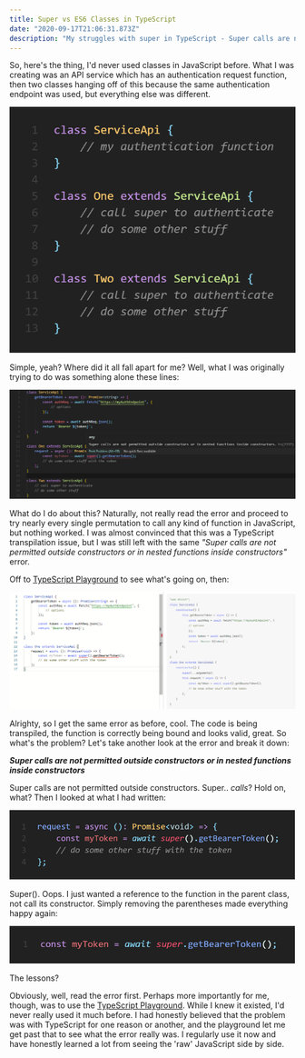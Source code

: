 ```yaml
---
title: Super vs ES6 Classes in TypeScript
date: "2020-09-17T21:06:31.873Z"
description: "My struggles with super in TypeScript - Super calls are not permitted outside constructors or in nested functions inside constructors"
---
```


So, here's the thing, I'd never used classes in JavaScript before. What I was creating was an API service which has an authentication request function, then two classes hanging off of this because the same authentication endpoint was used, but everything else was different.

![Base class implementation](code.png)

Simple, yeah? Where did it all fall apart for me? Well, what I was originally trying to do was something alone these lines:

![Trying to call super](code-2.png)

What do I do about this? Naturally, not really read the error and proceed to try nearly every single permutation to call any kind of function in JavaScript, but nothing worked. I was almost convinced that this was a TypeScript transpilation issue, but I was still left with the same *"Super calls are not permitted outside constructors or in nested functions inside constructors"* error.

Off to [TypeScript Playground](https://www.typescriptlang.org/play) to see what's going on, then:

![TypeScript Playground with same failing code](TSPlayground-1.png)

Alrighty, so I get the same error as before, cool. The code is being transpiled, the function is correctly being bound and looks valid, great. So what's the problem? Let's take another look at the error and break it down:

***Super calls are not permitted outside constructors or in nested functions inside constructors***

Super calls are not permitted outside constructors. Super.. *calls*? Hold on, what? Then I looked at what I had written:

![super().getBearerToken()](code-3.png)

Super(). Oops. I just wanted a reference to the function in the parent class, not call its constructor. Simply removing the parentheses made everything happy again:

![super.getBearerToken()](code-4.png)

The lessons?

Obviously, well, read the error first. Perhaps more importantly for me, though, was to use the [TypeScript Playground](https://www.typescriptlang.org/play). While I knew it existed, I'd never really used it much before. I had honestly believed that the problem was with TypeScript for one reason or another, and the playground let me get past that to see what the error really was. I regularly use it now and have honestly learned a lot from seeing the 'raw' JavaScript side by side.